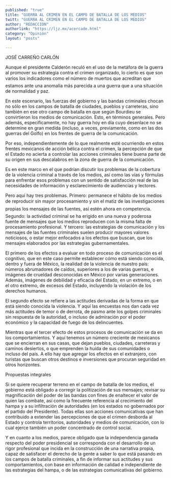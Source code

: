 ```yaml
---
published: "true"
title: "GUERRA AL CRIMEN EN EL CAMPO DE BATALLA DE LOS MEDIOS"
twitt: "GUERRA AL CRIMEN EN EL CAMPO DE BATALLA DE LOS MEDIOS"
author: "REDACCION"
authorlink: "https://ljz.mx/acercade.html"
category: "Opinión"
layout: "posts"

---
```



  JOSÉ CARREÑO CARLÓN



  Aunque el presidente Calderón reculó en el uso de la metáfora de la guerra al promover su estrategia contra el crimen organizado, lo cierto es que son varios los indicadores como el número de muertos que acreditan que estamos ante una anomalía más parecida a una guerra que a una situación de normalidad y paz.



  En este escenario, las fuerzas del gobierno y las bandas criminales chocan no sólo en los campos de batalla de ciudades, pueblos y carreteras, sino también en ese otro campo de batalla en que según Bourdieu se convirtieron los medios de comunicación. Esto, en términos generales. Pero además, específicamente, no hay guerra hoy en día cuyo desenlace no se determine en gran medida (incluso, a veces, previamente, como en las dos guerras del Golfo) en los frentes de guerra de la comunicación.



  Por eso, independientemente de lo que realmente esté ocurriendo en estos frentes mexicanos de acción bélica contra el crimen, la percepción de que el Estado no acierta a controlar las acciones criminales tiene buena parte de su origen en sus descalabros en la zona de guerra de la comunicación.



  Es en este marco en el que podrían discutir los problemas de la cobertura de la violencia criminal a través de los medios, así como las vías y fórmulas para enfrentar esos problemas con un sentido de satisfacción real de las necesidades de información y esclarecimiento de audiencias y lectores.



  Pero aquí hay tres problemas. Primero: permanece el hábito de los medios de reproducir sin mayor procesamiento y sin el matiz de las investigaciones propias los mensajes de las fuentes, así estén ahora en competencia. Segundo: la actividad criminal se ha erigido en una nueva y poderosa fuente de mensajes que los medios reproducen con la misma falta de procesamiento profesional. Y tercero: las estrategias de comunicación y los mensajes de las fuentes criminales suelen producir mayores valores noticiosos, o estar mejor enfocados a los efectos que buscan, que los mensajes elaborados por las estrategias gubernamentales.



  El primero de los efectos a evaluar en todo proceso de comunicación es el cognitivo, que en este caso permite establecer cómo está siendo conocida, dentro y fuera de México, la realidad de la violencia de nuestro país: números abrumadores de caídos, superiores a los de varias guerras, e imágenes de crueldad desconocidas en México por varias generaciones. Además, imágenes de debilidad y eficacia del Estado, en un extremo, o en el otro extremo, de excesos del Estado, incluyendo la violación de los derechos humanos.



  El segundo efecto se refiere a las actitudes derivadas de la forma en que está siendo conocida la violencia. Y aquí las encuestas nos dan cada vez más actitudes de temor o de derrota, de pasmo ante los golpes criminales sin respuesta de la autoridad, o incluso de admiración por el poder económico y la capacidad de fuego de los delincuentes.



  Mientras que el tercer efecto de estos procesos de comunicación se da en los comportamientos. Y aquí tenemos un número creciente de mexicanos que se encierran en sus casas, que dejan pueblos, ciudades, carreteras y caminos desiertos, o que emprenden la huída de sus comunidades o incluso del país. A ello hay que agregar los efectos en el extranjero, con turistas que buscan otros destinos e inversiones que procuran seguridad en otros horizontes.



  Propuestas integrales



  Si se quiere recuperar terreno en el campo de batalla de los medios, el gobierno está obligado a corregir la politización de sus mensajes; revisar su magnificación del poder de las bandas con fines de enaltecer el valor de quien las combate, así como la frecuente referencia al crecimiento del hampa y a su infiltración de autoridades (en los estados no gobernados por el partido del Presidente). Todas ellas son acciones comunicativas que han contribuido a extender las percepciones de que el crimen desborda al Estado y controla territorios, autoridades y medios de comunicación, con lo cual ejerce también un poder concentrado de control social.



  Y en cuanto a los medios, parece obligado que la independencia ganada respecto del poder presidencial se corresponda con el desarrollo de un rigor profesional que incida en la construcción de una narrativa propia, capaz de satisfacer el derecho de la gente a saber lo que está pasando en los campos de batalla criminales, a fin de informar sus actitudes y sus comportamientos, con base en información de calidad e independiente de las estrategias del hampa, o de las estrategias comunicativas del gobierno.


